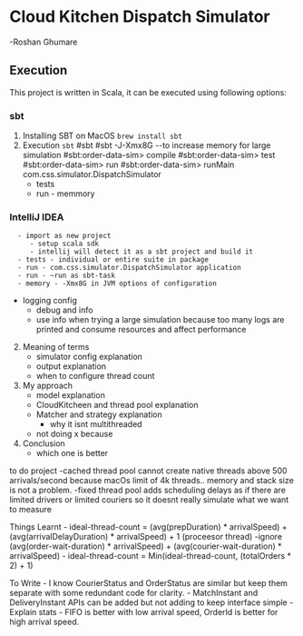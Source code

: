 # Cloud Kitchen Dispatch Simulator
-Roshan Ghumare

## Execution
This project is written in Scala, it can be executed using following options:
### sbt
1. Installing SBT on MacOS
`brew install sbt`
2. Execution
`sbt`
      #sbt
      #sbt -J-Xmx8G --to increase memory for large simulation
      #sbt:order-data-sim> compile
      #sbt:order-data-sim> test
      #sbt:order-data-sim> run 
      #sbt:order-data-sim> runMain com.css.simulator.DispatchSimulator
      - tests
      - run - memmory
### IntelliJ IDEA
      - import as new project
         - setup scala sdk
         - intellij will detect it as a sbt project and build it
      - tests - individual or entire suite in package
      - run - com.css.simulator.DispatchSimulator application
      - run - ~run as sbt-task
      - memory - -Xmx8G in JVM options of configuration
   - logging config
      - debug and info
      - use info when trying a large simulation because too many logs are printed and consume resources and affect performance
2. Meaning of terms
   - simulator config explanation
   - output explanation
   - when to configure thread count
3. My approach
   - model explanation
   - CloudKitcheen and thread pool explanation
   - Matcher and strategy explanation
     - why it isnt multithreaded
   - not doing x because
4. Conclusion
   - which one is better


to do project
	-cached thread pool cannot create native threads above 500 arrivals/second because macOs limit of 4k threads.. memory and stack size is not a problem.
	-fixed thread pool adds scheduling delays as if there are limited drivers  or limited couriers so it doesnt really simulate what we want to measure

Things Learnt
	- ideal-thread-count = (avg(prepDuration) * arrivalSpeed) + (avg(arrivalDelayDuration) * arrivalSpeed) + 1 (proceesor thread)
						   -ignore (avg(order-wait-duration) * arrivalSpeed) + (avg(courier-wait-duration) * arrivalSpeed)
	- ideal-thread-count = Min(ideal-thread-count, (totalOrders * 2) + 1)

To Write
	- I know CourierStatus and OrderStatus are similar but keep them separate with some redundant code for clarity.	
	- MatchInstant and DeliveryInstant APIs can be added but not adding to keep interface simple
	- Explain stats
	- FIFO is better with low arrival speed, OrderId is better for high arrival speed.
